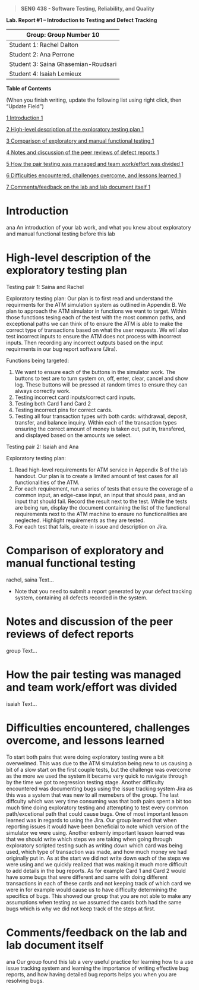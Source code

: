 >   **SENG 438 - Software Testing, Reliability, and Quality**

**Lab. Report \#1 – Introduction to Testing and Defect Tracking**

| Group: Group Number 10
|-----------------|
| Student 1: Rachel Dalton  
| Student 2: Ana Perrone   
| Student 3: Saina Ghasemian-Roudsari
| Student 4: Isaiah Lemieux   


**Table of Contents**

(When you finish writing, update the following list using right click, then
“Update Field”)

[1 Introduction	1](#_Toc439194677)

[2 High-level description of the exploratory testing plan	1](#_Toc439194678)

[3 Comparison of exploratory and manual functional testing	1](#_Toc439194679)

[4 Notes and discussion of the peer reviews of defect reports	1](#_Toc439194680)

[5 How the pair testing was managed and team work/effort was
divided	1](#_Toc439194681)

[6 Difficulties encountered, challenges overcome, and lessons
learned	1](#_Toc439194682)

[7 Comments/feedback on the lab and lab document itself	1](#_Toc439194683)

# Introduction
ana
An introduction of your lab work, and what you knew about exploratory and manual
functional testing before this lab

# High-level description of the exploratory testing plan
Testing pair 1: Saina and Rachel

Exploratory testing plan:
Our plan is to first read and understand the requirments for the ATM simulation system as outlined in Appendix B. We plan to approach the ATM simulator in functions we want to target. Within those functions tesing each of the test with the most common paths, and exceptional paths we can think of to ensure the ATM is able to make the correct type of transactions based on what the user requests. We will also test incorrect inputs to ensure the ATM does not process with incorrect inputs. Then recording any incorrect outputs based on the input requirments in our bug report software (Jira).                                                                                                    

Functions being targeted:
1. We want to ensure each of the buttons in the simulator work. The buttons to test are to turn system on, off, enter, clear, cancel and show log. These buttons will be pressed at random times to ensure they can always correctly work.
2. Testing incorrect card inputs/correct card inputs.
3. Testing both Card 1 and Card 2
4. Testing incorrect pins for correct cards.
5. Testing all four transaction types with both cards: withdrawal, deposit, transfer, and balance inquiry. Within each of the transaction types ensuring the correct amount of money is taken out, put in, transfered, and displayed based on the amounts we select.

Testing pair 2: Isaiah and Ana

Exploratory testing plan:
1. Read high-level requirements for ATM service in Appendix B of the lab handout. Our plan is to create a limited amount of test cases for all functionalities of the ATM.
2. For each requirement, run a series of tests that ensure the coverage of a common input, an edge-case input, an input that should pass, and an input that should fail. Record the result next to the test. While the tests are being run, display the document containing the list of the functional requirements next to the ATM machine to ensure no functionalities are neglected. Highlight requirements as they are tested.
3. For each test that fails, create in issue and description on Jira.
 
# Comparison of exploratory and manual functional testing
rachel, saina
Text…

-   Note that you need to submit a report generated by your defect tracking
    system, containing all defects recorded in the system.

# Notes and discussion of the peer reviews of defect reports
group
Text…

# How the pair testing was managed and team work/effort was divided 
isaiah
Text…

# Difficulties encountered, challenges overcome, and lessons learned
To start both pairs that were doing exploratory testing were a bit overwelmed. This was due to the ATM simulation being new to us causing a bit of a slow start on the first couple tests, but the challenge was overcome as the more we used the system it became very quick to navigate through by the time we got to regression testing stage. Another difficulty encountered was documenting bugs using the issue tracking system Jira as this was a system that was new to all memebers of the group. The last diffculty which was very time consuming was that both pairs spent a bit too much time doing exploratory testing and attempting to test every common path/excetional path that could cause bugs. One of most important lesson learned was in regards to using the Jira. Our group learned that when reporting issues it would have been beneficial to note which version of the simulator we were using. Another extremly important lesson learned was that we should write which steps we are taking when going through exploratory scripted testing such as writing down which card was being used, which type of transaction was made, and how much money we had originally put in. As at the start we did not write down each of the steps we were using and we quickly realized that was making it much more difficult to add details in the bug reports. As for example Card 1 and Card 2 would have some bugs that were different and same with doing different transactions in each of these cards and not keeping track of which card we were in for example would cause us to have difficulty determining the specifics of bugs. This showed our group that you are not able to make any assumptions when testing as we assumed the cards both had the same bugs which is why we did not keep track of the steps at first.

# Comments/feedback on the lab and lab document itself
ana
Our group found this lab a very useful practice for learning how to a use issue tracking system and learning the importance of writing effective bug reports, and how having detailed bug reports helps you when you are resolving bugs. 

